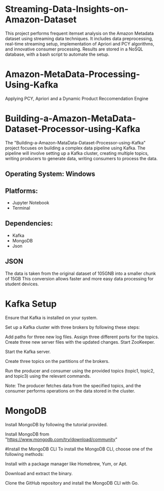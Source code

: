 # Streaming-Data-Insights-on-Amazon-Dataset
This project performs frequent itemset analysis on the Amazon Metadata dataset using streaming data techniques. It includes data preprocessing, real-time streaming setup, implementation of Apriori and PCY algorithms, and innovative consumer processing. Results are stored in a NoSQL database, with a bash script to automate the setup.
# Amazon-MetaData-Processing-Using-Kafka
Applying PCY, Apriori and a Dynamic Product Reccomendation Engine

# Building-a-Amazon-MetaData-Dataset-Processor-using-Kafka
The "Building-a-Amazon-MataData-Dataset-Processor-using-Kafka" project focuses on building a complex data pipeline using Kafka. The pipeline will involve setting up a Kafka cluster, creating multiple topics, writing producers to generate data, writing consumers to process the data.

## Operating System: Windows

## Platforms:
- Jupyter Notebook
- Terminal
## Dependencies:
- Kafka
- MongoDB
- Json

## JSON
The data is taken from the original dataset of 105GNB into a smaller chunk of 15GB This conversion allows faster and more easy data processing for student devices.


# Kafka Setup
Ensure that Kafka is installed on your system.

Set up a Kafka cluster with three brokers by following these steps:

Add paths for three new log files.
Assign three different ports for the topics.
Create three new server files with the updated changes.
Start ZooKeeper.

Start the Kafka server.

Create three topics on the partitions of the brokers.

Run the producer and consumer using the provided topics (topic1, topic2, and topic3) using the relevant commands.

Note: The producer fetches data from the specified topics, and the consumer performs operations on the data stored in the cluster.

# MongoDB
Install MongoDB by following the tutorial provided.

Install MongoDB from "https://www.mongodb.com/try/download/community"

#Install the MongoDB CLI
To install the MongoDB CLI, choose one of the following methods:

Install with a package manager like Homebrew, Yum, or Apt.

Download and extract the binary.

Clone the GitHub repository and install the MongoDB CLI with Go.
